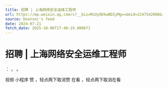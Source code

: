 ```yaml
---
title: 招聘 | 上海网络安全运维工程师
url: https://mp.weixin.qq.com/s?__biz=MzUyODkwNDIyMg==&mid=2247542008&idx=3&sn=7de02fbb44f674de0eca393a9a4f3a62
source: Doonsec's feed
date: 2024-07-21
fetch_date: 2025-10-06T17:40:19.900871
---
```


# 招聘 | 上海网络安全运维工程师

：
，
。

视频
小程序
赞
，轻点两下取消赞
在看
，轻点两下取消在看